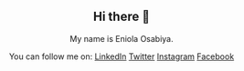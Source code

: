 <div align="center">
  
  ## Hi there 👋

  My name is Eniola Osabiya.

  You can follow me on:
   [LinkedIn](https://linkedin.com/in/eniola-osabiya)
   [Twitter](https://twitter.com/eni4sure)
   [Instagram](https://instagram.com/eni4sure)
   [Facebook](https://facebook.com/eni4sure)

  <br>
</div>

